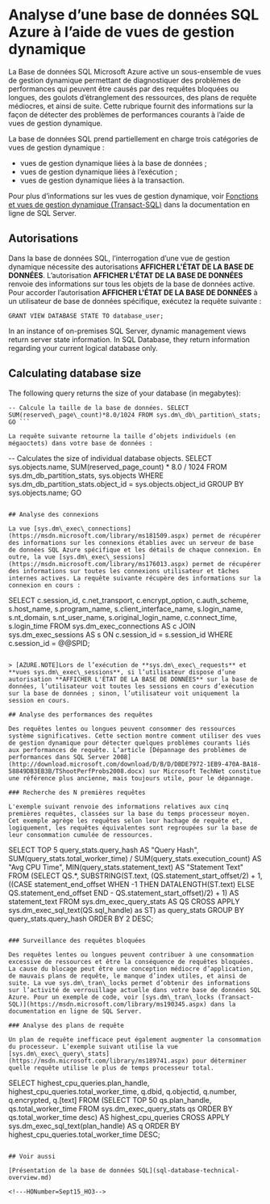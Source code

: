 <properties
   pageTitle="Analyse de base de données SQL Azure à l’aide de vues de gestion dynamique | Microsoft Azure"
   description="Apprenez à détecter et à diagnostiquer des problèmes de performances courants à l’aide de vues de gestion dynamique pour surveiller une base de données SQL Microsoft Azure."
   services="sql-database"
   documentationCenter=""
   authors="BYHAM"
   manager="jeffreyg"
   editor=""
   tags=""/>

<tags
   ms.service="sql-database"
   ms.devlang="na"
   ms.topic="article"
   ms.tgt_pltfrm="na"
   ms.workload="data-management"
   ms.date="09/15/2015"
   ms.author="rickbyh"/>

# Analyse d’une base de données SQL Azure à l’aide de vues de gestion dynamique

La Base de données SQL Microsoft Azure active un sous-ensemble de vues de gestion dynamique permettant de diagnostiquer des problèmes de performances qui peuvent être causés par des requêtes bloquées ou longues, des goulots d’étranglement des ressources, des plans de requête médiocres, et ainsi de suite. Cette rubrique fournit des informations sur la façon de détecter des problèmes de performances courants à l’aide de vues de gestion dynamique.

La base de données SQL prend partiellement en charge trois catégories de vues de gestion dynamique :

- vues de gestion dynamique liées à la base de données ;
- vues de gestion dynamique liées à l’exécution ; 
- vues de gestion dynamique liées à la transaction. 

Pour plus d’informations sur les vues de gestion dynamique, voir [Fonctions et vues de gestion dynamique (Transact-SQL)](https://msdn.microsoft.com/library/ms188754.aspx) dans la documentation en ligne de SQL Server.

## Autorisations

Dans la base de données SQL, l’interrogation d’une vue de gestion dynamique nécessite des autorisations **AFFICHER L'ÉTAT DE LA BASE DE DONNÉES**. L’autorisation **AFFICHER L'ÉTAT DE LA BASE DE DONNÉES** renvoie des informations sur tous les objets de la base de données active. Pour accorder l’autorisation **AFFICHER L'ÉTAT DE LA BASE DE DONNÉES** à un utilisateur de base de données spécifique, exécutez la requête suivante :

```GRANT VIEW DATABASE STATE TO database_user; ```

In an instance of on-premises SQL Server, dynamic management views return server state information. In SQL Database, they return information regarding your current logical database only.

## Calculating database size

The following query returns the size of your database (in megabytes):

```
-- Calcule la taille de la base de données. SELECT SUM(reserved\_page\_count)*8.0/1024 FROM sys.dm\_db\_partition\_stats; GO ```

La requête suivante retourne la taille d’objets individuels (en mégaoctets) dans votre base de données :

```
-- Calculates the size of individual database objects. 
SELECT sys.objects.name, SUM(reserved_page_count) * 8.0 / 1024
FROM sys.dm_db_partition_stats, sys.objects 
WHERE sys.dm_db_partition_stats.object_id = sys.objects.object_id 
GROUP BY sys.objects.name; 
GO
```

## Analyse des connexions

La vue [sys.dm\_exec\_connections](https://msdn.microsoft.com/library/ms181509.aspx) permet de récupérer des informations sur les connexions établies avec un serveur de base de données SQL Azure spécifique et les détails de chaque connexion. En outre, la vue [sys.dm\_exec\_sessions](https://msdn.microsoft.com/library/ms176013.aspx) permet de récupérer des informations sur toutes les connexions utilisateur et tâches internes actives. La requête suivante récupère des informations sur la connexion en cours :

```
SELECT 
    c.session_id, c.net_transport, c.encrypt_option, 
    c.auth_scheme, s.host_name, s.program_name, 
    s.client_interface_name, s.login_name, s.nt_domain, 
    s.nt_user_name, s.original_login_name, c.connect_time, 
    s.login_time 
FROM sys.dm_exec_connections AS c
JOIN sys.dm_exec_sessions AS s
    ON c.session_id = s.session_id
WHERE c.session_id = @@SPID;
```

> [AZURE.NOTE]Lors de l’exécution de **sys.dm\_exec\_requests** et **vues sys.dm\_exec\_sessions**, si l’utilisateur dispose d’une autorisation **AFFICHER L'ÉTAT DE LA BASE DE DONNÉES** sur la base de données, l’utilisateur voit toutes les sessions en cours d’exécution sur la base de données ; sinon, l’utilisateur voit uniquement la session en cours.

## Analyse des performances des requêtes

Des requêtes lentes ou longues peuvent consommer des ressources système significatives. Cette section montre comment utiliser des vues de gestion dynamique pour détecter quelques problèmes courants liés aux performances de requête. L’article [Dépannage des problèmes de performances dans SQL Server 2008](http://download.microsoft.com/download/D/B/D/DBDE7972-1EB9-470A-BA18-58849DB3EB3B/TShootPerfProbs2008.docx) sur Microsoft TechNet constitue une référence plus ancienne, mais toujours utile, pour le dépannage.

### Recherche des N premières requêtes

L'exemple suivant renvoie des informations relatives aux cinq premières requêtes, classées sur la base du temps processeur moyen. Cet exemple agrège les requêtes selon leur hachage de requête et, logiquement, les requêtes équivalentes sont regroupées sur la base de leur consommation cumulée de ressources.

```
SELECT TOP 5 query_stats.query_hash AS "Query Hash", 
    SUM(query_stats.total_worker_time) / SUM(query_stats.execution_count) AS "Avg CPU Time",
    MIN(query_stats.statement_text) AS "Statement Text"
FROM 
    (SELECT QS.*, 
    SUBSTRING(ST.text, (QS.statement_start_offset/2) + 1,
    ((CASE statement_end_offset 
        WHEN -1 THEN DATALENGTH(ST.text)
        ELSE QS.statement_end_offset END 
            - QS.statement_start_offset)/2) + 1) AS statement_text
     FROM sys.dm_exec_query_stats AS QS
     CROSS APPLY sys.dm_exec_sql_text(QS.sql_handle) as ST) as query_stats
GROUP BY query_stats.query_hash
ORDER BY 2 DESC;
```

### Surveillance des requêtes bloquées

Des requêtes lentes ou longues peuvent contribuer à une consommation excessive de ressources et être la conséquence de requêtes bloquées. La cause du blocage peut être une conception médiocre d’application, de mauvais plans de requête, le manque d’index utiles, et ainsi de suite. La vue sys.dm\_tran\_locks permet d’obtenir des informations sur l’activité de verrouillage actuelle dans votre base de données SQL Azure. Pour un exemple de code, voir [sys.dm\_tran\_locks (Transact-SQL)](https://msdn.microsoft.com/library/ms190345.aspx) dans la documentation en ligne de SQL Server.

### Analyse des plans de requête

Un plan de requête inefficace peut également augmenter la consommation du processeur. L’exemple suivant utilise la vue [sys.dm\_exec\_query\_stats](https://msdn.microsoft.com/library/ms189741.aspx) pour déterminer quelle requête utilise le plus de temps processeur total.

```
SELECT 
    highest_cpu_queries.plan_handle, 
    highest_cpu_queries.total_worker_time,
    q.dbid,
    q.objectid,
    q.number,
    q.encrypted,
    q.[text]
FROM 
    (SELECT TOP 50 
        qs.plan_handle, 
        qs.total_worker_time
    FROM 
        sys.dm_exec_query_stats qs
    ORDER BY qs.total_worker_time desc) AS highest_cpu_queries
    CROSS APPLY sys.dm_exec_sql_text(plan_handle) AS q
ORDER BY highest_cpu_queries.total_worker_time DESC;
```

## Voir aussi

[Présentation de la base de données SQL](sql-database-technical-overview.md)

<!---HONumber=Sept15_HO3-->